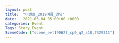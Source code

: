 ```yaml
---
layout: post
title:  "이벤트_2019여름_엔딩"
date:   2021-03-04 05:00:00 +0000
categories: Event
Tags: Story Event
SceneCode: ["scene_evt190627_cp0_q2_s10,7429311"]
---
```

